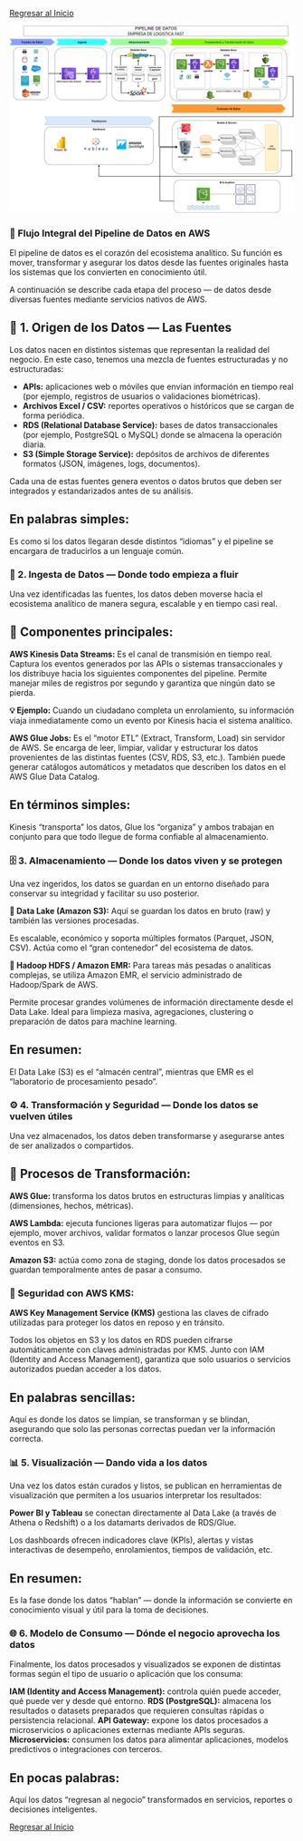 [Regresar al Inicio](README.md)

![PIPELINE DE DATOS](images/pipeline_data.png)


### 🔁 Flujo Integral del Pipeline de Datos en AWS
El pipeline de datos es el corazón del ecosistema analítico. Su función es mover, transformar y asegurar los datos desde las fuentes originales hasta los sistemas que los convierten en conocimiento útil.

A continuación se describe cada etapa del proceso — de datos desde diversas fuentes mediante servicios nativos de AWS.

## 🏁 1. Origen de los Datos — Las Fuentes
Los datos nacen en distintos sistemas que representan la realidad del negocio.
En este caso, tenemos una mezcla de fuentes estructuradas y no estructuradas:

- **APIs:** aplicaciones web o móviles que envían información en tiempo real (por ejemplo, registros de usuarios o validaciones biométricas).
- **Archivos Excel / CSV:** reportes operativos o históricos que se cargan de forma periódica.
- **RDS (Relational Database Service):** bases de datos transaccionales (por ejemplo, PostgreSQL o MySQL) donde se almacena la operación diaria.
- **S3 (Simple Storage Service):** depósitos de archivos de diferentes formatos (JSON, imágenes, logs, documentos).

Cada una de estas fuentes genera eventos o datos brutos que deben ser integrados y estandarizados antes de su análisis.

## En palabras simples:
Es como si los datos llegaran desde distintos “idiomas” y el pipeline se encargara de traducirlos a un lenguaje común.


### 🔄 2. Ingesta de Datos — Donde todo empieza a fluir
Una vez identificadas las fuentes, los datos deben moverse hacia el ecosistema analítico de manera segura, escalable y en tiempo casi real.

## 🧩 Componentes principales:
**AWS Kinesis Data Streams:**
Es el canal de transmisión en tiempo real. Captura los eventos generados por las APIs o sistemas transaccionales y los distribuye hacia los siguientes componentes del pipeline. Permite manejar miles de registros por segundo y garantiza que ningún dato se pierda.

**💡 Ejemplo:** Cuando un ciudadano completa un enrolamiento, su información viaja inmediatamente como un evento por Kinesis hacia el sistema analítico.

**AWS Glue Jobs:**
Es el “motor ETL” (Extract, Transform, Load) sin servidor de AWS.
Se encarga de leer, limpiar, validar y estructurar los datos provenientes de las distintas fuentes (CSV, RDS, S3, etc.).
También puede generar catálogos automáticos y metadatos que describen los datos en el AWS Glue Data Catalog.

## En términos simples:
Kinesis “transporta” los datos, Glue los “organiza” y ambos trabajan en conjunto para que todo llegue de forma confiable al almacenamiento.


### 🗄️ 3. Almacenamiento — Donde los datos viven y se protegen
Una vez ingeridos, los datos se guardan en un entorno diseñado para conservar su integridad y facilitar su uso posterior.

**🌊 Data Lake (Amazon S3):**
Aquí se guardan los datos en bruto (raw) y también las versiones procesadas.

Es escalable, económico y soporta múltiples formatos (Parquet, JSON, CSV).
Actúa como el “gran contenedor” del ecosistema de datos.

**🧱 Hadoop HDFS / Amazon EMR:**
Para tareas más pesadas o analíticas complejas, se utiliza Amazon EMR, el servicio administrado de Hadoop/Spark de AWS.

Permite procesar grandes volúmenes de información directamente desde el Data Lake.
Ideal para limpieza masiva, agregaciones, clustering o preparación de datos para machine learning.

## En resumen:
El Data Lake (S3) es el “almacén central”, mientras que EMR es el “laboratorio de procesamiento pesado”.


### ⚙️ 4. Transformación y Seguridad — Donde los datos se vuelven útiles
Una vez almacenados, los datos deben transformarse y asegurarse antes de ser analizados o compartidos.

## 🔧 Procesos de Transformación:
**AWS Glue:** transforma los datos brutos en estructuras limpias y analíticas (dimensiones, hechos, métricas).

**AWS Lambda:** ejecuta funciones ligeras para automatizar flujos — por ejemplo, mover archivos, validar formatos o lanzar procesos Glue según eventos en S3.

**Amazon S3:** actúa como zona de staging, donde los datos procesados se guardan temporalmente antes de pasar a consumo.


### 🔐 Seguridad con AWS KMS:
**AWS Key Management Service (KMS)** gestiona las claves de cifrado utilizadas para proteger los datos en reposo y en tránsito.

Todos los objetos en S3 y los datos en RDS pueden cifrarse automáticamente con claves administradas por KMS.
Junto con IAM (Identity and Access Management), garantiza que solo usuarios o servicios autorizados puedan acceder a los datos.

## En palabras sencillas:
Aquí es donde los datos se limpian, se transforman y se blindan, asegurando que solo las personas correctas puedan ver la información correcta.


### 📊 5. Visualización — Dando vida a los datos
Una vez los datos están curados y listos, se publican en herramientas de visualización que permiten a los usuarios interpretar los resultados:

**Power BI y Tableau** se conectan directamente al Data Lake (a través de Athena o Redshift) o a los datamarts derivados de RDS/Glue.

Los dashboards ofrecen indicadores clave (KPIs), alertas y vistas interactivas de desempeño, enrolamientos, tiempos de validación, etc.

## En resumen:
Es la fase donde los datos “hablan” — donde la información se convierte en conocimiento visual y útil para la toma de decisiones.


### 🌐 6. Modelo de Consumo — Dónde el negocio aprovecha los datos
Finalmente, los datos procesados y visualizados se exponen de distintas formas según el tipo de usuario o aplicación que los consuma:

**IAM (Identity and Access Management):** controla quién puede acceder, qué puede ver y desde qué entorno.
**RDS (PostgreSQL):** almacena los resultados o datasets preparados que requieren consultas rápidas o persistencia relacional.
**API Gateway:** expone los datos procesados a microservicios o aplicaciones externas mediante APIs seguras.
**Microservicios:** consumen los datos para alimentar aplicaciones, modelos predictivos o integraciones con terceros.

## En pocas palabras:
Aquí los datos “regresan al negocio” transformados en servicios, reportes o decisiones inteligentes.



[Regresar al Inicio](README.md)
